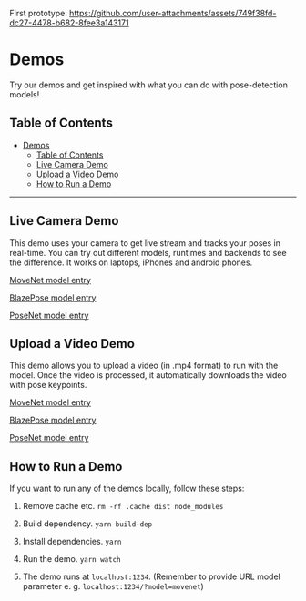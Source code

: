 First prototype:
https://github.com/user-attachments/assets/749f38fd-dc27-4478-b682-8fee3a143171

# Demos

Try our demos and get inspired with what you can do with pose-detection models!

## Table of Contents
- [Demos](#demos)
  - [Table of Contents](#table-of-contents)
  - [Live Camera Demo](#live-camera-demo)
  - [Upload a Video Demo](#upload-a-video-demo)
  - [How to Run a Demo](#how-to-run-a-demo)

-------------------------------------------------------------------------------

## Live Camera Demo
This demo uses your camera to get live stream and tracks your poses in real-time.
You can try out different models, runtimes and backends to see the difference. It
works on laptops, iPhones and android phones.

[MoveNet model entry](https://storage.googleapis.com/tfjs-models/demos/pose-detection/index.html?model=movenet)

[BlazePose model entry](https://storage.googleapis.com/tfjs-models/demos/pose-detection/index.html?model=blazepose)

[PoseNet model entry](https://storage.googleapis.com/tfjs-models/demos/pose-detection/index.html?model=posenet)


## Upload a Video Demo
This demo allows you to upload a video (in .mp4 format) to run with the model.
Once the video is processed, it automatically downloads the video with pose keypoints.

[MoveNet model entry](https://storage.googleapis.com/tfjs-models/demos/pose-detection-upload-video/index.html?model=movenet)

[BlazePose model entry](https://storage.googleapis.com/tfjs-models/demos/pose-detection-upload-video/index.html?model=blazepose)

[PoseNet model entry](https://storage.googleapis.com/tfjs-models/demos/pose-detection-upload-video/index.html?model=posenet)


## How to Run a Demo
If you want to run any of the demos locally, follow these steps:

1. Remove cache etc. `rm -rf .cache dist node_modules`

2. Build dependency. `yarn build-dep`

3. Install dependencies. `yarn`

4. Run the demo. `yarn watch`

5. The demo runs at `localhost:1234`. (Remember to provide URL model parameter e. g. `localhost:1234/?model=movenet`)
